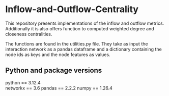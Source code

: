 # Inflow-and-Outflow-Centrality

This repository presents implementations of the inflow and outflow metrics. Additionally it is also offers function to computed weighted degree and closeness centralities.

The functions are found in the utilities.py file. They take as input the interaction network as a pandas dataframe and a dictionary containing the node ids as keys and the node features as values.

## Python and package versions
python == 3.12.4  
networkx == 3.6
pandas == 2.2.2
numpy == 1.26.4 
